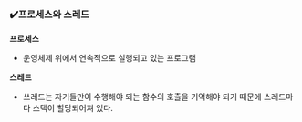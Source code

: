 ### ✔️프로세스와 스레드

<b>프로세스</b>

- 운영체제 위에서 연속적으로 실행되고 있는 프로그램
  <br/>

<b>스레드</b>

- 쓰레드는 자기들만이 수행해야 되는 함수의 호출을 기억해야 되기 때문에 스레드마다 스택이 할당되어져 있다.
